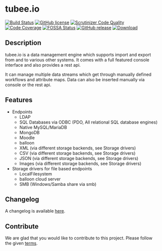 # tubee.io

[![Build Status](https://travis-ci.org/gyselroth/tubee.svg)](https://travis-ci.org/gyselroth/tubee)
 [![GitHub license](https://img.shields.io/badge/license-GPL3-blue.svg)](https://raw.githubusercontent.com/gyselroth/tubee/master/LICENSE)
[![Scrutinizer Code Quality](https://scrutinizer-ci.com/g/gyselroth/tubee/badges/quality-score.png)](https://scrutinizer-ci.com/g/gyselroth/tubee)
[![Code Coverage](https://scrutinizer-ci.com/g/gyselroth/tubee/badges/coverage.png?b=master)](https://scrutinizer-ci.com/g/gyselroth/tubee/?branch=master)
[![FOSSA Status](https://app.fossa.io/api/projects/git%2Bgithub.com%2Fgyselroth%2Ftubee.svg?type=shield)](https://app.fossa.io/projects/git%2Bgithub.com%2Fgyselroth%2Ftubee?ref=badge_shield)
[![GitHub release](https://img.shields.io/github/release/gyselroth/tubee.svg)](https://github.com/gyselroth/tubee/releases)
[ ![Download](https://api.bintray.com/packages/gyselroth/tubee/tubee/images/download.svg) ](https://bintray.com/gyselroth/tubee/tubee/_latestVersion) 

## Description 

tubee.io is a data management engine which supports import and export from and to various other systems.
It comes with a full featured console interface and also provides a rest api.

It can manage multiple data streams which get through manually defined workflows and attribute maps.
Data can also be inserted manually via console or the rest api.

## Features

* Endpoints
    * LDAP
    * SQL Databases via ODBC (PDO, All relational SQL database engines)
    * Native MySQL/MariaDB
    * MongoDB
    * Moodle 
    * balloon
    * XML (via different storage backends, see Storage drivers)
    * CSV (via different storage backends, see Storage drivers)
    * JSON (via different storage backends, see Storage drivers)
    * Images (via different storage backends, see Storage drivers)
* Storage drivers for file based endpoints
    * LocalFilesystem
    * balloon cloud server
    * SMB (Windows/Samba share via smb)

## Changelog
A changelog is available [here](https://github.com/gyselroth/tubee/CHANGELOG.md).

## Contribute
We are glad that you would like to contribute to this project. Please follow the given [terms](https://github.com/gyselroth/tubee/blob/master/CONTRIBUTING.md).
